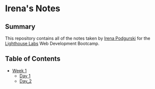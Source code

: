 # Irena's Notes

## Summary
This repository contains all of the notes taken by [Irena Podgurski](https://github.com/Irena-Pod) for the [Lighthouse Labs](https://www.lighthouselabs.ca/) Web Development Bootcamp.

## Table of Contents
* [Week 1](/Week_1)
  * [Day 1](/Week_1/Day_1)
  * [Day_2](/Week_1/Day_2)

  